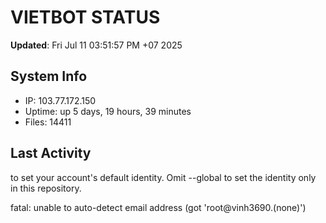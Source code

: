 # VIETBOT STATUS
**Updated**: Fri Jul 11 03:51:57 PM +07 2025

## System Info
- IP: 103.77.172.150
- Uptime: up 5 days, 19 hours, 39 minutes
- Files: 14411

## Last Activity

to set your account's default identity.
Omit --global to set the identity only in this repository.

fatal: unable to auto-detect email address (got 'root@vinh3690.(none)')
